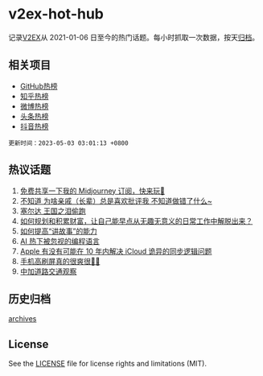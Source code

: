 # v2ex-hot-hub

 记录[V2EX](https://www.v2ex.com/)从 2021-01-06 日至今的热门话题。每小时抓取一次数据，按天[归档](archives)。
 
 ## 相关项目

- [GitHub热榜](https://github.com/it985/github-hot-hub)
- [知乎热榜](https://github.com/it985/zhihu-hot-hub)
- [微博热榜](https://github.com/it985/weibo-hot-hub)
- [头条热榜](https://github.com/it985/toutiao-hot-hub)
- [抖音热榜](https://github.com/it985/douyin-hot-hub)


 `更新时间：2023-05-03 03:01:13 +0800`

## 热议话题

1. [免费共享一下我的 Midjourney 订阅，快来玩🤣](https://www.v2ex.com/t/936818)
1. [不知道 为啥亲戚（长辈）总是喜欢批评我 不知道做错了什么~](https://www.v2ex.com/t/936843)
1. [塞尔达 王国之泪偷跑](https://www.v2ex.com/t/936821)
1. [如何规划和积累财富，让自己能早点从无趣无意义的日常工作中解脱出来？](https://www.v2ex.com/t/936857)
1. [如何提高“讲故事”的能力](https://www.v2ex.com/t/936810)
1. [AI 热下被忽视的编程语言](https://www.v2ex.com/t/936806)
1. [Apple 有没有可能在 10 年内解决 iCloud 诡异的同步逻辑问题](https://www.v2ex.com/t/936826)
1. [手机高刷屏真的很爽很🐂🍺](https://www.v2ex.com/t/936869)
1. [中加道路交通观察](https://www.v2ex.com/t/936811)

## 历史归档

[archives](archives)

## License

See the [LICENSE](LICENSE) file for license rights and limitations (MIT).

